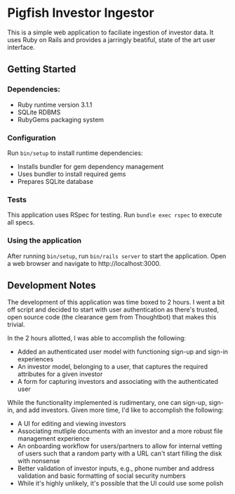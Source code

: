 # Pigfish Investor Ingestor

This is a simple web application to faciliate ingestion of investor data. It
uses Ruby on Rails and provides a jarringly beatiful, state of the art user
interface.

## Getting Started
### Dependencies:
* Ruby runtime version 3.1.1
* SQLite RDBMS
* RubyGems packaging system

### Configuration
Run `bin/setup` to install runtime dependencies:
* Installs bundler for gem dependency management
* Uses bundler to install required gems
* Prepares SQLite database

### Tests
This application uses RSpec for testing.
Run `bundle exec rspec` to execute all specs.

### Using the application
After running `bin/setup`, run `bin/rails server` to start the application.
Open a web browser and navigate to http://localhost:3000.

## Development Notes

The development of this application was time boxed to 2 hours. I went a bit
off script and decided to start with user authentication as there's trusted,
open source code (the clearance gem from Thoughtbot) that makes this trivial.

In the 2 hours allotted, I was able to accomplish the following:
* Added an authenticated user model with functioning sign-up and sign-in
  experiences
* An investor model, belonging to a user, that captures the required attributes
  for a given investor
* A form for capturing investors and associating with the authenticated user

While the functionality implemented is rudimentary, one can sign-up, sign-in,
and add investors. Given more time, I'd like to accomplish the following:
* A UI for editing and viewing investors
* Associating mutliple documents with an investor and a more robust file
  management experience
* An onboarding workflow for users/partners to allow for internal vetting of
  users such that a random party with a URL can't start filling the
  disk with nonsense
* Better validation of investor inputs, e.g., phone number and address
  validation and basic formatting of social security numbers
* While it's highly unlikely, it's possible that the UI could use some polish
